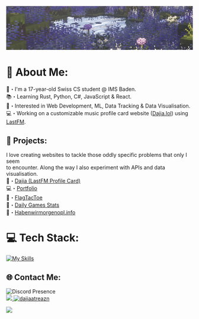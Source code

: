 <div align="center">
    <img alt="header-gif" width="900" src="Header.gif">
</div>

# 💫 About Me:
👋・I'm a 17-year-old Swiss CS student @ IMS Baden.<br>
📚・Learning Rust, Python, C#, JavaScript & React.<br>
🌟・Interested in Web Development, ML, Data Tracking & Data Visualisation. <br>
💻・Working on a customizable music profile card website ([Dajia.lol](https://dajia.lol/)) using [LastFM](https://www.last.fm/home).


## 📂 Projects:
I love creating websites to tackle those oddly specific problems that only I seem <br>to encounter. Along the way I also experiment with APIs and data visualisation. <br>
👀・[Dajia (LastFM Profile Card)](https://dajia.lol) <br>
💻・[Portfolio](https://reazn.tech/) <br>
🎌・[FlagTacToe](http://flagtactoe.reazn.tech)<br>
📆・[Daily Games Stats](https://dailies.reazn.tech) <br>
📓・[Habenwirmorgenopl.info](https://habenwirmorgenopl.info/) <br>


# 💻 Tech Stack:
[![My Skills](https://skillicons.dev/icons?i=cs,rust,py,javascript,react,html,css,aws,docker,mysql,git,godot,cloudflare,raspberrypi,supabase&perline=15)](https://skillicons.dev)

## 🌐 Contact Me:
<img src="https://lanyard.kyrie25.dev/api/699913103378350122?waveColor=273849&waveSpotifyColor=273849&animationDuration=3s&gradient=645CBB-A084DC-BFACE2-EBC7E6" height="135" alt="Discord Presence">
<div>
  <a href="mailto:reazn.dev@gmail.com">
    <img src="https://img.shields.io/badge/GMAIL-black?style=for-the-badge&logo=gmail&logoColor=white&color=1b2932"/>
  </a>
  <a href="https://dajia.lol/reazn">
    <img src="https://github.com/user-attachments/assets/a1732614-67c2-48a5-821b-110838ade428" height="32" margin-Top="10" alt="dajiaatreazn"/>
  </a>
</div>


![](https://komarev.com/ghpvc/?username=florianruby&color=blueviolet)
